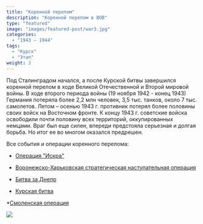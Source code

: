 ```yaml
---
title: "Коренной перелом"
description: "Коренной перелом в ВОВ"
type: "featured"
image: "images/featured-post/war3.jpg"
categories: 
  - "1943 — 1944"
tags:
  - "Курск"
  - "Этап"
weight: 3
---
```


Под Сталинградом начался, а после Курской битвы завершился коренной перелом в ходе Великой Отечественной и Второй мировой войны. В ходе второго периода войны (19 ноября 1942 - конец 1943) Германия потеряла более 2,2 млн человек, 3,5 тыс. танков, около 7 тыс. самолетов. Летом – осенью 1943 г. противник потерял более половины своих войск на Восточном фронте. К концу 1943 г. советские войска освободили почти половину всех территорий, оккупированных немцами.
Враг был еще силен, впереди предстояла серьезная и долгая борьба. Но итог ее во многом оказался предрешен. 

Все события и операции коренного перелома:

* [Операция "Искра"](../../posts/war3/iskra)

* [Воронежско-Харьковская стратегическая наступательная операция](../../posts/war3/vhstop)

* [Битва за Днепр](../../posts/war3/dneprbat)

* [Курская битва](../../posts/war3/kurskbat)

*[Смоленская операция](../../posts/war3/smollenbattle)


![](../images/post-img.jpg)



